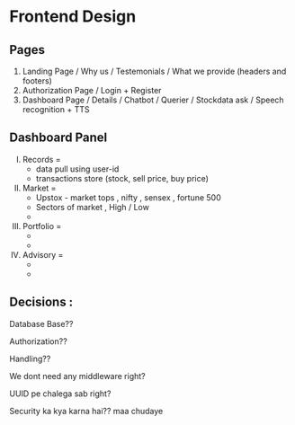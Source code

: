 # Frontend Design

## Pages
1. Landing Page / Why us / Testemonials / What we provide  (headers and footers)
2. Authorization Page / Login + Register 
3. Dashboard Page / Details / Chatbot / Querier / Stockdata ask / Speech recognition + TTS

## Dashboard Panel
<ol type='I'>
    <li>
        Records =
        <ul>
            <li> data pull using user-id</li>
            <li> transactions store (stock, sell price, buy price) </li>
        </ul>
    </li>
    <li>   
        Market =
        <ul>
            <li> Upstox - market tops , nifty , sensex , fortune 500 </li>
            <li> Sectors of market , High / Low </li>
            <li> </li>
        </ul>
    </li>
    <li>
        Portfolio =
        <ul>
            <li> </li>
            <li> </li>
        </ul>
    </li>
    <li>
        Advisory =
        <ul>
            <li> </li>
            <li> </li>
        </ul>
    </li>
</ol>


## Decisions :
Database Base??

Authorization??

Handling??

We dont need any middleware right?

UUID pe chalega sab right?

Security ka kya karna hai??
maa chudaye

